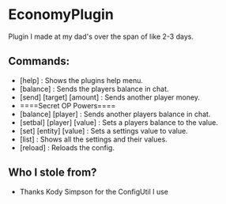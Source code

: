 # EconomyPlugin
Plugin I made at my dad's over the span of like 2-3 days.
## Commands:
- [help] : Shows the plugins help menu. 
- [balance] : Sends the players balance in chat.
- [send] [target] [amount] : Sends another player money.
- ====Secret OP Powers====
- [balance] [player] : Sends another players balance in chat.
- [setbal] [player] [value] : Sets a players balance to the value.
- [set] [entity] [value] : Sets a settings value to value.
- [list] : Shows all the settings and their values.
- [reload] : Reloads the config.
## Who I stole from?
  - Thanks Kody Simpson for the ConfigUtil I use
